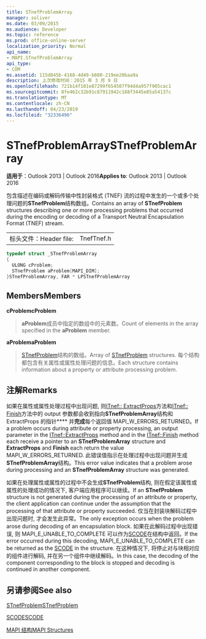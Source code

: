```yaml
---
title: STnefProblemArray
manager: soliver
ms.date: 03/09/2015
ms.audience: Developer
ms.topic: reference
ms.prod: office-online-server
localization_priority: Normal
api_name:
- MAPI.STnefProblemArray
api_type:
- COM
ms.assetid: 115d845b-4168-4d49-b880-219ee28baa9a
description: 上次修改时间：2015 年 3 月 9 日
ms.openlocfilehash: 721b14f101e87299f654507f94d4a957f905cac1
ms.sourcegitcommit: 8fe462c32b91c87911942c188f3445e85a54137c
ms.translationtype: MT
ms.contentlocale: zh-CN
ms.lasthandoff: 04/23/2019
ms.locfileid: "32336496"
---
```

# <a name="stnefproblemarray"></a><span data-ttu-id="61bcc-103">STnefProblemArray</span><span class="sxs-lookup"><span data-stu-id="61bcc-103">STnefProblemArray</span></span>

  
  
<span data-ttu-id="61bcc-104">**适用于**：Outlook 2013 | Outlook 2016</span><span class="sxs-lookup"><span data-stu-id="61bcc-104">**Applies to**: Outlook 2013 | Outlook 2016</span></span> 
  
<span data-ttu-id="61bcc-105">包含描述在编码或解码传输中性封装格式 (TNEF) 流的过程中发生的一个或多个处理问题的**STnefProblem**结构数组。</span><span class="sxs-lookup"><span data-stu-id="61bcc-105">Contains an array of **STnefProblem** structures describing one or more processing problems that occurred during the encoding or decoding of a Transport Neutral Encapsulation Format (TNEF) stream.</span></span> 
  
|||
|:-----|:-----|
|<span data-ttu-id="61bcc-106">标头文件：</span><span class="sxs-lookup"><span data-stu-id="61bcc-106">Header file:</span></span>  <br/> |<span data-ttu-id="61bcc-107">Tnef</span><span class="sxs-lookup"><span data-stu-id="61bcc-107">Tnef.h</span></span>  <br/> |
   
```cpp
typedef struct _STnefProblemArray
{
  ULONG cProblem;
  STnefProblem aProblem[MAPI_DIM];
}STnefProblemArray, FAR * LPSTnefProblemArray

```

## <a name="members"></a><span data-ttu-id="61bcc-108">Members</span><span class="sxs-lookup"><span data-stu-id="61bcc-108">Members</span></span>

 <span data-ttu-id="61bcc-109">**cProblem**</span><span class="sxs-lookup"><span data-stu-id="61bcc-109">**cProblem**</span></span>
  
> <span data-ttu-id="61bcc-110">**aProblem**成员中指定的数组中的元素数。</span><span class="sxs-lookup"><span data-stu-id="61bcc-110">Count of elements in the array specified in the **aProblem** member.</span></span> 
    
 <span data-ttu-id="61bcc-111">**aProblem**</span><span class="sxs-lookup"><span data-stu-id="61bcc-111">**aProblem**</span></span>
  
> <span data-ttu-id="61bcc-112">[STnefProblem](stnefproblem.md)结构的数组。</span><span class="sxs-lookup"><span data-stu-id="61bcc-112">Array of [STnefProblem](stnefproblem.md) structures.</span></span> <span data-ttu-id="61bcc-113">每个结构都包含有关属性或属性处理问题的信息。</span><span class="sxs-lookup"><span data-stu-id="61bcc-113">Each structure contains information about a property or attribute processing problem.</span></span> 
    
## <a name="remarks"></a><span data-ttu-id="61bcc-114">注解</span><span class="sxs-lookup"><span data-stu-id="61bcc-114">Remarks</span></span>

<span data-ttu-id="61bcc-115">如果在属性或属性处理过程中出现问题, 则[ITnef:: ExtractProps](itnef-extractprops.md)方法和[ITnef:: Finish](itnef-finish.md)方法中的 output 参数都会收到指向**STnefProblemArray**结构和 ExtractProps 的指针\*\*\*\* 并**完成**每个返回值 MAPI_W_ERRORS_RETURNED。</span><span class="sxs-lookup"><span data-stu-id="61bcc-115">If a problem occurs during attribute or property processing, an output parameter in the [ITnef::ExtractProps](itnef-extractprops.md) method and in the [ITnef::Finish](itnef-finish.md) method each receive a pointer to an **STnefProblemArray** structure and **ExtractProps** and **Finish** each return the value MAPI_W_ERRORS_RETURNED.</span></span> <span data-ttu-id="61bcc-116">此错误值指示在处理过程中出现问题并生成**STnefProblemArray**结构。</span><span class="sxs-lookup"><span data-stu-id="61bcc-116">This error value indicates that a problem arose during processing and an **STnefProblemArray** structure was generated.</span></span> 
  
<span data-ttu-id="61bcc-117">如果在处理属性或属性的过程中不会生成**STnefProblem**结构, 则在假定该属性或属性的处理成功的情况下, 客户端应用程序可以继续。</span><span class="sxs-lookup"><span data-stu-id="61bcc-117">If an **STnefProblem** structure is not generated during the processing of an attribute or property, the client application can continue under the assumption that the processing of that attribute or property succeeded.</span></span> <span data-ttu-id="61bcc-118">仅当在封装块解码过程中出现问题时, 才会发生此异常。</span><span class="sxs-lookup"><span data-stu-id="61bcc-118">The only exception occurs when the problem arose during decoding of an encapsulation block.</span></span> <span data-ttu-id="61bcc-119">如果在此解码过程中出现错误, 则 MAPI_E_UNABLE_TO_COMPLETE 可以作为[SCODE](scode.md)在结构中返回。</span><span class="sxs-lookup"><span data-stu-id="61bcc-119">If the error occurred during this decoding, MAPI_E_UNABLE_TO_COMPLETE can be returned as the [SCODE](scode.md) in the structure.</span></span> <span data-ttu-id="61bcc-120">在这种情况下, 将停止对与块相对应的组件进行解码, 并在另一个组件中继续解码。</span><span class="sxs-lookup"><span data-stu-id="61bcc-120">In this case, the decoding of the component corresponding to the block is stopped and decoding is continued in another component.</span></span> 
  
## <a name="see-also"></a><span data-ttu-id="61bcc-121">另请参阅</span><span class="sxs-lookup"><span data-stu-id="61bcc-121">See also</span></span>



[<span data-ttu-id="61bcc-122">STnefProblem</span><span class="sxs-lookup"><span data-stu-id="61bcc-122">STnefProblem</span></span>](stnefproblem.md)
  
[<span data-ttu-id="61bcc-123">SCODE</span><span class="sxs-lookup"><span data-stu-id="61bcc-123">SCODE</span></span>](scode.md)


[<span data-ttu-id="61bcc-124">MAPI 结构</span><span class="sxs-lookup"><span data-stu-id="61bcc-124">MAPI Structures</span></span>](mapi-structures.md)

